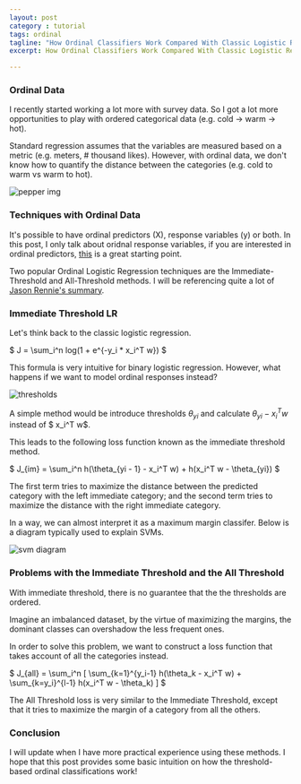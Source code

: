 ```yaml
---
layout: post
category : tutorial
tags: ordinal
tagline: "How Ordinal Classifiers Work Compared With Classic Logistic Regression"
excerpt: How Ordinal Classifiers Work Compared With Classic Logistic Regression

---
```


### Ordinal Data

I recently started working a lot more with survey data. So I got a lot more opportunities to play with ordered categorical data (e.g. cold -> warm -> hot). 

Standard regression assumes that the variables are measured based on a metric (e.g. meters, # thousand likes). However, with ordinal data, we don't know how to quantify the distance between the categories (e.g. cold to warm vs warm to hot).

![pepper img](http://www.statisticshowto.com/wp-content/uploads/2013/09/hotscale.jpg)

### Techniques with Ordinal Data

It's possible to have ordinal predictors (X), response variables (y) or both. In this post, I only talk about oridnal response variables, if you are interested in ordinal predictors, [this](http://www.norusis.com/pdf/ASPC_v13.pdf) is a great starting point. 

Two popular Ordinal Logistic Regression techniques are the Immediate-Threshold and All-Threshold methods. I will be referencing quite a lot of [Jason Rennie's summary](http://qwone.com/~jason/writing/olr.pdf). 

### Immediate Threshold LR

Let's think back to the classic logistic regression.

$
J = \sum_i^n log(1 + e^{-y_i * x_i^T w})
$

This formula is very intuitive for binary logistic regression. However, what happens if we want to model ordinal responses instead? 

![thresholds](https://encrypted-tbn1.gstatic.com/images?q=tbn:ANd9GcTYG9_ZWMhiND_UifGUxU3NqJdD4IphVT5CXxlxiZpq8KiLNIkb2A)

A simple method would be introduce thresholds $\theta_{yi}$ and calculate $\theta_{yi} - x_i^T w$ instead of $ x_i^T w$. 

This leads to the following loss function known as the immediate threshold method.

$
J_{im} = \sum_i^n h(\theta_{yi - 1} - x_i^T w) + h(x_i^T w - \theta_{yi})
$

The first term tries to maximize the distance between the predicted category with the left immediate category; and the second term tries to maximize the distance with the right immediate category. 

In a way, we can almost interpret it as a maximum margin classifer. Below is a diagram typically used to explain SVMs. 

![svm diagram](http://users.sussex.ac.uk/~christ/crs/ml/copied-pics/max-margin-classification.png)

### Problems with the Immediate Threshold and the All Threshold

With immediate threshold, there is no guarantee that the the thresholds are ordered. 

Imagine an imbalanced dataset, by the virtue of maximizing the margins, the dominant classes can overshadow the less frequent ones. 

In order to solve this problem, we want to construct a loss function that takes account of all the categories instead. 

$
J_{all} = \sum_i^n [ \sum_{k=1}^{y_i-1}  h(\theta_k - x_i^T w) + \sum_{k=y_i}^{l-1} h(x_i^T w - \theta_k) ] 
$

The All Threshold loss is very similar to the Immediate Threshold, except that it tries to maximize the margin of a category from all the others. 

### Conclusion

I will update when I have more practical experience using these methods. I hope that this post provides some basic intuition on how the threshold-based ordinal classifications work!
